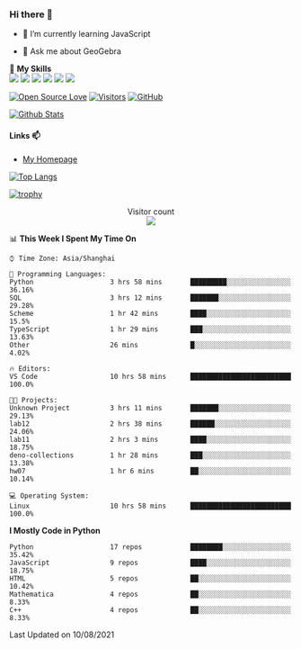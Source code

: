 ### Hi there 👋

<!--
**wuyudi/wuyudi** is a ✨ _special_ ✨ repository because its `README.md` (this file) appears on your GitHub profile.

Here are some ideas to get you started:

- 🔭 I’m currently working on ...
- 👯 I’m looking to collaborate on ...
- 🤔 I’m looking for help with ...

- 📫 How to reach me: ...
- 😄 Pronouns: ...
- ⚡ Fun fact: ...
-->

- 🌱 I’m currently learning JavaScript

- 💬 Ask me about GeoGebra

🌟 **My Skills**  
![](https://img.shields.io/badge/-Svelte-3e74a2?style=flat-square&logo=Svelte&logoColor=fff)
![](https://img.shields.io/badge/-TypeScript-3e74a2?style=flat-square&logo=TypeScript&logoColor=fff)
![](https://img.shields.io/badge/-JavaScript-3e74a2?style=flat-square&logo=JavaScript&logoColor=fff)
![](https://img.shields.io/badge/-Python-3e74a2?style=flat-square&logo=Python&logoColor=fff)
![](https://img.shields.io/badge/-Mathematica-3e74a2?style=flat-square&logo=Wolfram&logoColor=fff)
![](https://img.shields.io/badge/-C%2B%2B-3e74a2?style=flat-square&logo=C%2B%2B&logoColor=fff)

[![Open Source Love](https://badges.frapsoft.com/os/v1/open-source.svg?v=103)](https://github.com/wuyudi/)
[![Visitors](https://visitor-badge.glitch.me/badge?page_id=wuyudi.wuyudi)](https://github.com/wuyudi/)
[![GitHub](https://img.shields.io/github/followers/wuyudi.svg?lable=GitHub&style=social)](https://github.com/wuyudi/)

[![Github Stats](https://github-readme-stats.vercel.app/api?username=wuyudi&show_icons=true)](https://github.com/wuyudi/)

#### Links 📫

* [My Homepage](https://wuyudi.github.io/blog/)

[![Top Langs](https://github-readme-stats.vercel.app/api/top-langs/?username=wuyudi&hide=HTML,jupyter%20notebook&layout=compact)](https://github.com/wuyudi/github-readme-stats)

[![trophy](https://github-profile-trophy.vercel.app/?username=wuyudi&theme=onedark)](https://github.com/ryo-ma/github-profile-trophy)

<p align="center"> 
  Visitor count<br>
  <img src="https://profile-counter.glitch.me/wuyudi/count.svg" />
</p>

<!--START_SECTION:waka-->
📊 **This Week I Spent My Time On** 

```text
⌚︎ Time Zone: Asia/Shanghai

💬 Programming Languages: 
Python                   3 hrs 58 mins       █████████░░░░░░░░░░░░░░░░   36.16% 
SQL                      3 hrs 12 mins       ███████░░░░░░░░░░░░░░░░░░   29.28% 
Scheme                   1 hr 42 mins        ████░░░░░░░░░░░░░░░░░░░░░   15.5% 
TypeScript               1 hr 29 mins        ███░░░░░░░░░░░░░░░░░░░░░░   13.63% 
Other                    26 mins             █░░░░░░░░░░░░░░░░░░░░░░░░   4.02%

🔥 Editors: 
VS Code                  10 hrs 58 mins      █████████████████████████   100.0%

🐱‍💻 Projects: 
Unknown Project          3 hrs 11 mins       ███████░░░░░░░░░░░░░░░░░░   29.13% 
lab12                    2 hrs 38 mins       ██████░░░░░░░░░░░░░░░░░░░   24.06% 
lab11                    2 hrs 3 mins        ████░░░░░░░░░░░░░░░░░░░░░   18.75% 
deno-collections         1 hr 28 mins        ███░░░░░░░░░░░░░░░░░░░░░░   13.38% 
hw07                     1 hr 6 mins         ██░░░░░░░░░░░░░░░░░░░░░░░   10.14%

💻 Operating System: 
Linux                    10 hrs 58 mins      █████████████████████████   100.0%

```

**I Mostly Code in Python** 

```text
Python                   17 repos            ████████░░░░░░░░░░░░░░░░░   35.42% 
JavaScript               9 repos             ████░░░░░░░░░░░░░░░░░░░░░   18.75% 
HTML                     5 repos             ██░░░░░░░░░░░░░░░░░░░░░░░   10.42% 
Mathematica              4 repos             ██░░░░░░░░░░░░░░░░░░░░░░░   8.33% 
C++                      4 repos             ██░░░░░░░░░░░░░░░░░░░░░░░   8.33%

```



 Last Updated on 10/08/2021
<!--END_SECTION:waka-->
